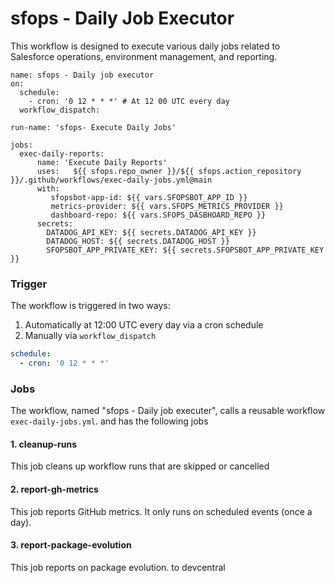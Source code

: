 # sfops - Daily Job Executor

This workflow is designed to execute various daily jobs related to Salesforce operations, environment management, and reporting.



```
name: sfops - Daily job executor
on:
  schedule:
    - cron: '0 12 * * *' # At 12 00 UTC every day
  workflow_dispatch:

run-name: 'sfops- Execute Daily Jobs'

jobs:
  exec-daily-reports:
      name: 'Execute Daily Reports'
      uses:   ${{ sfops.repo_owner }}/${{ sfops.action_repository }}/.github/workflows/exec-daily-jobs.yml@main
      with:
         sfopsbot-app-id: ${{ vars.SFOPSBOT_APP_ID }}
         metrics-provider: ${{ vars.SFOPS_METRICS_PROVIDER }}
         dashboard-repo: ${{ vars.SFOPS_DASBHOARD_REPO }}
      secrets:
        DATADOG_API_KEY: ${{ secrets.DATADOG_API_KEY }}
        DATADOG_HOST: ${{ secrets.DATADOG_HOST }}
        SFOPSBOT_APP_PRIVATE_KEY: ${{ secrets.SFOPSBOT_APP_PRIVATE_KEY }}

```

### Trigger

The workflow is triggered in two ways:

1. Automatically at 12:00 UTC every day via a cron schedule
2. Manually via `workflow_dispatch`

```yaml
schedule:
  - cron: '0 12 * * *'
```

### Jobs

The  workflow, named "sfops - Daily job executer", calls a reusable workflow `exec-daily-jobs.yml`. and has the following jobs

#### 1. cleanup-runs

This job cleans up workflow runs that are skipped or cancelled

#### 2. report-gh-metrics

This job reports GitHub metrics. It only runs on scheduled events (once a day).

#### 3. report-package-evolution

This job reports on package evolution. to devcentral

